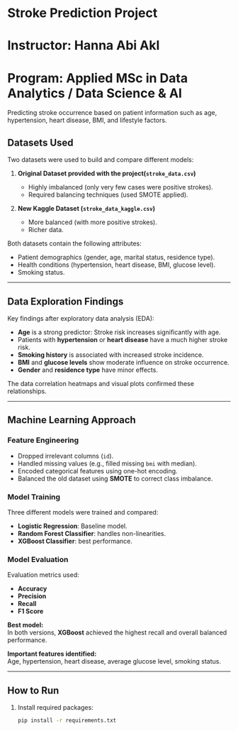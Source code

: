 # Stroke Prediction Project

# Instructor: Hanna Abi Akl

# Program: Applied MSc in Data Analytics / Data Science & AI

Predicting stroke occurrence based on patient information such as age, hypertension, heart disease, BMI, and lifestyle
factors.

## Datasets Used

Two datasets were used to build and compare different models:

1. **Original Dataset provided with the project(`stroke_data.csv`)**
    - Highly imbalanced (only very few cases were positive strokes).
    - Required balancing techniques (used SMOTE applied).

2. **New Kaggle Dataset (`stroke_data_kaggle.csv`)**
    - More balanced (with more positive strokes).
    - Richer data.

Both datasets contain the following attributes:

- Patient demographics (gender, age, marital status, residence type).
- Health conditions (hypertension, heart disease, BMI, glucose level).
- Smoking status.

---

## Data Exploration Findings

Key findings after exploratory data analysis (EDA):

- **Age** is a strong predictor: Stroke risk increases significantly with age.
- Patients with **hypertension** or **heart disease** have a much higher stroke risk.
- **Smoking history** is associated with increased stroke incidence.
- **BMI** and **glucose levels** show moderate influence on stroke occurrence.
- **Gender** and **residence type** have minor effects.

The data correlation heatmaps and visual plots confirmed these relationships.

---

## Machine Learning Approach

### Feature Engineering

- Dropped irrelevant columns (`id`).
- Handled missing values (e.g., filled missing `bmi` with median).
- Encoded categorical features using one-hot encoding.
- Balanced the old dataset using **SMOTE** to correct class imbalance.

### Model Training

Three different models were trained and compared:

- **Logistic Regression**: Baseline model.
- **Random Forest Classifier**: handles non-linearities.
- **XGBoost Classifier**: best performance.

### Model Evaluation

Evaluation metrics used:

- **Accuracy**
- **Precision**
- **Recall**
- **F1 Score**

**Best model:**  
In both versions, **XGBoost** achieved the highest recall and overall balanced performance.

**Important features identified:**  
Age, hypertension, heart disease, average glucose level, smoking status.

---

## How to Run

1. Install required packages:
   ```bash
   pip install -r requirements.txt
